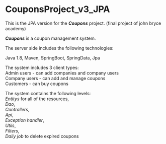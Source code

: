# CouponsProject_v3_JPA

This is the JPA version for the ***Coupons*** project. (final project of john bryce academy)

***Coupons*** is a coupon management system.

The server side includes the following technologies:

Java 1.8, Maven, SpringBoot, SpringData, Jpa 

The system includes 3 client types:  
Admin users - can add companies and company users  
Company users - can add and manage coupons  
Customers - can buy coupons

The system contains the following levels:  
*Entitys* for all of the resources,  
*Dao*,  
*Controllers*,  
*Api*,  
*Exception handler*,  
*Utils*,  
*Filters*,  
*Daily job* to delete expired coupons



 
